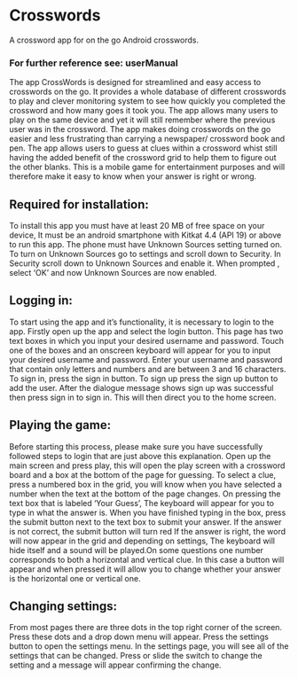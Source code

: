 # Crosswords
A crossword app for on the go Android crosswords.

### For further reference see: userManual

The app CrossWords is designed for streamlined and easy access to crosswords on the go. It provides a whole database of different crosswords to play and clever monitoring system to see how quickly you completed the crossword and how many goes it took you. The app allows many users to play on the same device and yet it will still remember where the previous user was in the crossword. The app makes doing crosswords on the go easier and less frustrating than carrying a newspaper/ crossword book and pen. The app allows users to guess at clues within a crossword whist still having the added benefit of the crossword grid to help them to figure out the other blanks. This is a mobile game for entertainment purposes and will therefore make it easy to know when your answer is right or wrong.

## Required for installation:
To install this app you must have at least 20 MB of free space on your device, It must be an android smartphone with Kitkat 4.4 (API 19) or above to run this app. The phone must have Unknown Sources setting turned on. To turn on Unknown Sources go to settings and scroll down to Security. In Security scroll down to Unknown Sources and enable it. When prompted , select ‘OK’ and now Unknown Sources are now enabled.

## Logging in:
To start using the app and it’s functionality, it is necessary to login to the app. Firstly open up the app and select the login button. This page has two text boxes in which you input your desired username and password. Touch one of the boxes and an onscreen keyboard will appear for you to input your desired username and password. Enter your username and password that contain only letters and numbers and are between 3 and 16 characters. To sign in, press the sign in button. To sign up press the sign up button to add the user. After the dialogue message shows sign up was successful then press sign in to sign in. This will then direct you to the home screen.


## Playing the game:
Before starting this process, please make sure you have successfully followed steps to login that are just above this explanation.
Open up the main screen and press play, this will open the play screen with a crossword board and a box at the bottom of the page for guessing. To select a clue, press a numbered box in the grid, you will know when you have selected a number when the text at the bottom of the page changes. On pressing the text box that is labeled ‘Your Guess’, The keyboard will appear for you to type in what the answer is. When you have finished typing in the box, press the submit button next to the text box to submit your answer. If the answer is not correct, the submit button will turn red If the answer is right, the word will now appear in the grid and depending on settings, The keyboard will hide itself and a sound will be played.On some questions one number corresponds to both a horizontal and vertical clue. In this case a button will appear and when pressed it will allow you to change whether your answer is the horizontal one or vertical one.


## Changing settings:
From most pages there are three dots in the top right corner of the screen. Press these dots and a drop down menu will appear. Press the settings button to open the settings menu. In the settings page, you will see all of the settings that can be changed. Press or slide the switch to change the setting and a message will appear confirming the change.
